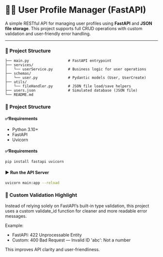 # 🧑‍💻 User Profile Manager (FastAPI)

A simple RESTful API for managing user profiles using **FastAPI** and **JSON file storage**. This project supports full CRUD operations with custom validation and user-friendly error handling.

---

### 📂 Project Structure

```
├── main.py                  # FastAPI entrypoint
├── services/
│   └── userService.py       # Business logic for user operations
├── schemas/
│   └── user.py              # Pydantic models (User, UserCreate)
├── utils/
│   └── fileHandler.py       # JSON file load/save helpers
├── users.json               # Simulated database (JSON file)
└── README.md
```

### 📂 Project Structure
#### ✅Requirements
- Python 3.10+
- FastAPI
- Uvicorn

#### ✅Requirements
```bash
pip install fastapi uvicorn
```
#### ▶️ Run the API Server
```bash
uvicorn main:app --reload
```


### 🔐 Custom Validation Highlight
Instead of relying solely on FastAPI’s built-in type validation, this project uses a custom validate_id function for cleaner and more readable error messages.

Example:
- FastAPI: 422 Unprocessable Entity
- Custom: 400 Bad Request — Invalid ID 'abc': Not a number

This improves API clarity and user-friendliness.

